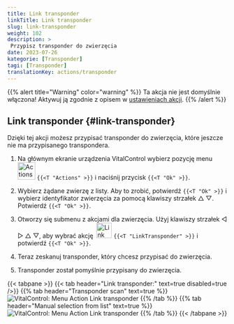 ```yaml
---
title: Link transponder
linkTitle: Link transponder
slug: link-transponder
weight: 102
description: >
 Przypisz transponder do zwierzęcia
date: 2023-07-26
kategorie: [Transponder]
tagi: [Transponder]
translationKey: actions/transponder
---
```

{{% alert title="Warning" color="warning" %}}
Ta akcja nie jest domyślnie włączona! Aktywuj ją zgodnie z opisem w [ustawieniach akcji](../setting/).
{{% /alert %}}

## Link transponder {#link-transponder}

Dzięki tej akcji możesz przypisać transponder do zwierzęcia, które jeszcze nie ma przypisanego transpondera.

1. Na głównym ekranie urządzenia VitalControl wybierz pozycję menu &nbsp;<img src="/icons/actions.svg" width="40" align="bottom" alt="Actions" /> `{{<T "Actions" >}}` i naciśnij przycisk `{{<T "Ok" >}}`.

2. Wybierz żądane zwierzę z listy. Aby to zrobić, potwierdź `{{<T "Ok" >}}` i wybierz identyfikator zwierzęcia za pomocą klawiszy strzałek △ ▽. Potwierdź `{{<T "Ok" >}}`.

3. Otworzy się submenu z akcjami dla zwierzęcia. Użyj klawiszy strzałek ◁ ▷ △ ▽, aby wybrać akcję &nbsp;<img src="/icons/actions/link-transponder.svg" width="35" align="bottom" alt="Link transponder" /> `{{<T "LinkTransponder" >}}` i potwierdź `{{<T "Ok" >}}`.

4. Teraz zeskanuj transponder, który chcesz przypisać do zwierzęcia.

5. Transponder został pomyślnie przypisany do zwierzęcia.

{{< tabpane >}}
{{< tab header="Link transponder:" text=true disabled=true />}}
{{% tab header="Transponder scan" text=true %}}
![VitalControl: Menu Action Link transponder](../images/linktransponder-scan.png "Link transponder")
{{% /tab %}}
{{% tab header="Manual selection from list" text=true %}}
![VitalControl: Menu Action Link transponder](../images/linktransponder.png "Link transponder")
{{% /tab %}}
{{< /tabpane >}}
